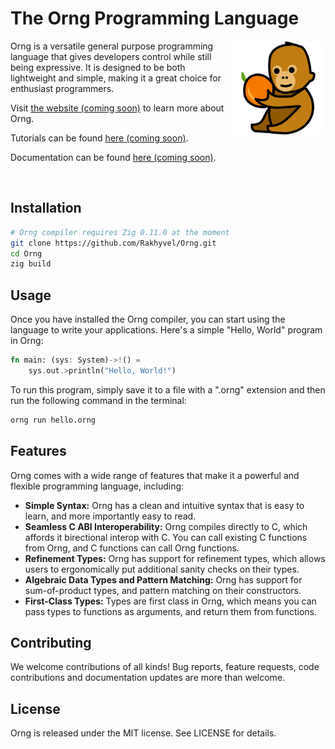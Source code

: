 # The Orng Programming Language
<a href="#"><img src="budi.png" align="right" width="30%"></a>
Orng is a versatile general purpose programming language that gives developers control while still being expressive. It is designed to be both lightweight and simple, making it a great choice for enthusiast programmers.

Visit [the website (coming soon)](http://ornglang.org) to learn more about Orng.

Tutorials can be found [here (coming soon)](http://ornglang.orng/tutorials).

Documentation can be found [here (coming soon)](http://ornglang.orng/docs).
<div><a href="#"><img src="bumper.png"></a></div>


## Installation
```sh
# Orng compiler requires Zig 0.11.0 at the moment
git clone https://github.com/Rakhyvel/Orng.git
cd Orng
zig build
```

## Usage
Once you have installed the Orng compiler, you can start using the language to write your applications. Here's a simple "Hello, World" program in Orng:
```rs
fn main: (sys: System)->!() =
    sys.out.>println("Hello, World!")
```

To run this program, simply save it to a file with a ".orng" extension and then run the following command in the terminal:
```sh
orng run hello.orng
```

## Features
Orng comes with a wide range of features that make it a powerful and flexible programming language, including:
* **Simple Syntax:** Orng has a clean and intuitive syntax that is easy to learn, and more importantly easy to read.
* **Seamless C ABI Interoperability:** Orng compiles directly to C, which affords it birectional interop with C. You can call existing C functions from Orng, and C functions can call Orng functions.
* **Refinement Types:** Orng has support for refinement types, which allows users to ergonomically put additional sanity checks on their types.
* **Algebraic Data Types and Pattern Matching:** Orng has support for sum-of-product types, and pattern matching on their constructors.
* **First-Class Types:** Types are first class in Orng, which means you can pass types to functions as arguments, and return them from functions.

<!-- ## Standard Library -->

<!-- ## Examples (do 3) -->

## Contributing
We welcome contributions of all kinds! Bug reports, feature requests, code contributions and documentation updates are more than welcome.

## License
Orng is released under the MIT license. See LICENSE for details.
